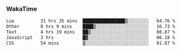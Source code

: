 ### WakaTime

<!--START_SECTION:waka-->

```txt
Lua          31 hrs 35 mins  ████████████████▒░░░░░░░░   64.76 %
Other        8 hrs 9 mins    ████▒░░░░░░░░░░░░░░░░░░░░   16.73 %
Text         4 hrs 19 mins   ██▒░░░░░░░░░░░░░░░░░░░░░░   08.87 %
JavaScript   3 hrs           █▓░░░░░░░░░░░░░░░░░░░░░░░   06.18 %
CSS          54 mins         ▒░░░░░░░░░░░░░░░░░░░░░░░░   01.87 %
```

<!--END_SECTION:waka-->
